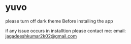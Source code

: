 # yuvo

please turn off dark theme Before installing the app 

if any issue occurs in installtion please contact me: email: jagadeeshkumar2k02@gmail.com
